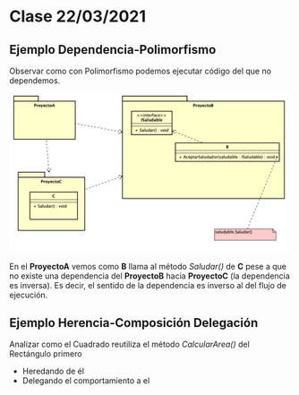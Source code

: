 # Clase 22/03/2021

## Ejemplo Dependencia-Polimorfismo

Observar como con Polimorfismo podemos ejecutar código del que no dependemos.

![Diagrama de Paquetes](./diagrama.png)

En el **ProyectoA** vemos como **B** llama al método _Saludar()_ de **C** pese a que no existe una dependencia del **ProyectoB** hacia **ProyectoC** (la dependencia es inversa). Es decir, el sentido de la dependencia es inverso al del flujo de ejecución.

## Ejemplo Herencia-Composición Delegación

Analizar como el Cuadrado reutiliza el método _CalcularArea()_ del Rectángulo primero
* Heredando de él
* Delegando el comportamiento a el

